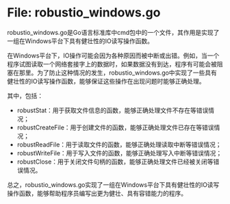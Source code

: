 # File: robustio_windows.go

robustio_windows.go是Go语言标准库中cmd包中的一个文件，其作用是实现了一组在Windows平台下具有健壮性的IO读写操作函数。

在Windows平台下，IO操作可能会因为各种原因而被中断或出错。例如，当一个程序试图读取一个网络套接字上的数据时，如果数据没有到达，程序有可能会被阻塞在那里。为了防止这种情况的发生，robustio_windows.go中实现了一些具有健壮性的IO读写操作函数，能够保证这些操作在出现问题时能够正确处理。

其中，包括：

- robustStat：用于获取文件信息的函数，能够正确处理文件不存在等错误情况；
- robustCreateFile：用于创建文件的函数，能够正确处理文件已存在等错误情况；
- robustReadFile：用于读取文件的函数，能够正确处理读取中断等错误情况；
- robustWriteFile：用于写入文件的函数，能够正确处理写入中断等错误情况；
- robustClose：用于关闭文件句柄的函数，能够正确处理文件已经被关闭等错误情况。

总之，robustio_windows.go实现了一组在Windows平台下具有健壮性的IO读写操作函数，能够帮助程序员编写出更为健壮、具有容错能力的程序。

